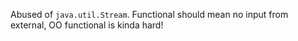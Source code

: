 Abused of ```java.util.Stream```. Functional should mean no input from external, OO functional is kinda hard!
